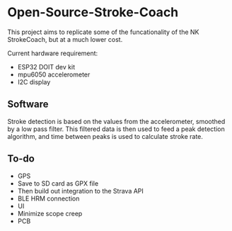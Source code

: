 # Open-Source-Stroke-Coach
This project aims to replicate some of the funcationality of the NK StrokeCoach, but at a much lower cost. 

Current hardware requirement: 
* ESP32 DOIT dev kit
* mpu6050 accelerometer
* I2C display

## Software
Stroke detection is based on the values from the accelerometer, smoothed by a low pass filter. This filtered data is then used to feed a peak detection algorithm, and time between peaks is used to calculate stroke rate. 

## To-do
* GPS
* Save to SD card as GPX file
* Then build out integration to the Strava API
* BLE HRM connection
* UI
* Minimize scope creep
* PCB
